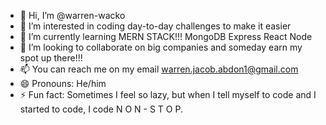 - 👋 Hi, I’m @warren-wacko
- 👀 I’m interested in coding day-to-day challenges to make it easier
- 🌱 I’m currently learning MERN STACK!!! MongoDB Express React Node
- 💞️ I’m looking to collaborate on big companies and someday earn my spot up there!!!
- 📫 You can reach me on my email warren.jacob.abdon1@gmail.com
- 😄 Pronouns: He/him
- ⚡ Fun fact: Sometimes I feel so lazy, but when I tell myself to code and  I started to code, I code N O N - S T O P.

<!---
warren-wacko/warren-wacko is a ✨ special ✨ repository because its `README.md` (this file) appears on your GitHub profile.
You can click the Preview link to take a look at your changes.
--->
